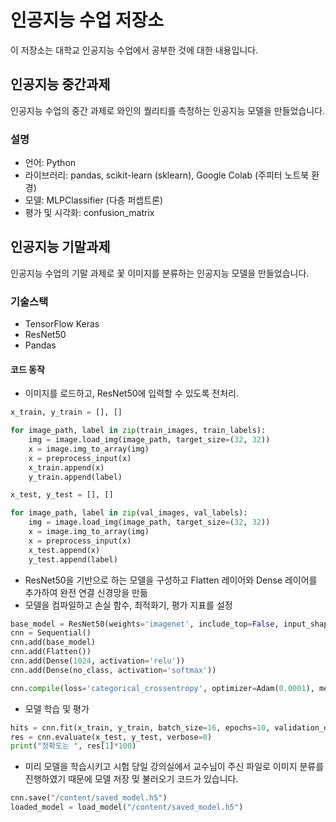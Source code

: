 # 인공지능 수업 저장소

이 저장소는 대학교 인공지능 수업에서 공부한 것에 대한 내용입니다.

## 인공지능 중간과제
인공지능 수업의 중간 과제로 와인의 퀄리티를 측정하는 인공지능 모델을 만들었습니다.

### 설명
- 언어: Python
- 라이브러리: pandas, scikit-learn (sklearn), Google Colab (주피터 노트북 환경)
- 모델: MLPClassifier (다층 퍼셉트론)
- 평가 및 시각화: confusion_matrix

## 인공지능 기말과제
인공지능 수업의 기말 과제로 꽃 이미지를 분류하는 인공지능 모델을 만들었습니다.

### 기술스택
- TensorFlow Keras
- ResNet50
- Pandas

#### 코드 동작

- 이미지를 로드하고, ResNet50에 입력할 수 있도록 전처리.
```python
x_train, y_train = [], []

for image_path, label in zip(train_images, train_labels):
    img = image.load_img(image_path, target_size=(32, 32))
    x = image.img_to_array(img)
    x = preprocess_input(x)
    x_train.append(x)
    y_train.append(label)

x_test, y_test = [], []

for image_path, label in zip(val_images, val_labels):
    img = image.load_img(image_path, target_size=(32, 32))
    x = image.img_to_array(img)
    x = preprocess_input(x)
    x_test.append(x)
    y_test.append(label)
```


- ResNet50을 기반으로 하는 모델을 구성하고 Flatten 레이어와 Dense 레이어를 추가하여 완전 연결 신경망을 만듦
- 모델을 컴파일하고 손실 함수, 최적화기, 평가 지표를 설정
```python
base_model = ResNet50(weights='imagenet', include_top=False, input_shape=(32, 32, 3))
cnn = Sequential()
cnn.add(base_model)
cnn.add(Flatten())
cnn.add(Dense(1024, activation='relu'))
cnn.add(Dense(no_class, activation='softmax'))

cnn.compile(loss='categorical_crossentropy', optimizer=Adam(0.0001), metrics=['accuracy'])
```


- 모델 학습 및 평가
```python
hits = cnn.fit(x_train, y_train, batch_size=16, epochs=10, validation_data=(x_test, y_test), verbose=1)
res = cnn.evaluate(x_test, y_test, verbose=0)
print("정확도는 ", res[1]*100)
```


- 미리 모델을 학습시키고 시험 당일 강의실에서 교수님이 주신 파일로 이미지 분류를 진행하였기 때문에 모델 저장 밎 불러오기 코드가 있습니다.
```python
cnn.save("/content/saved_model.h5")
loaded_model = load_model("/content/saved_model.h5")
```
